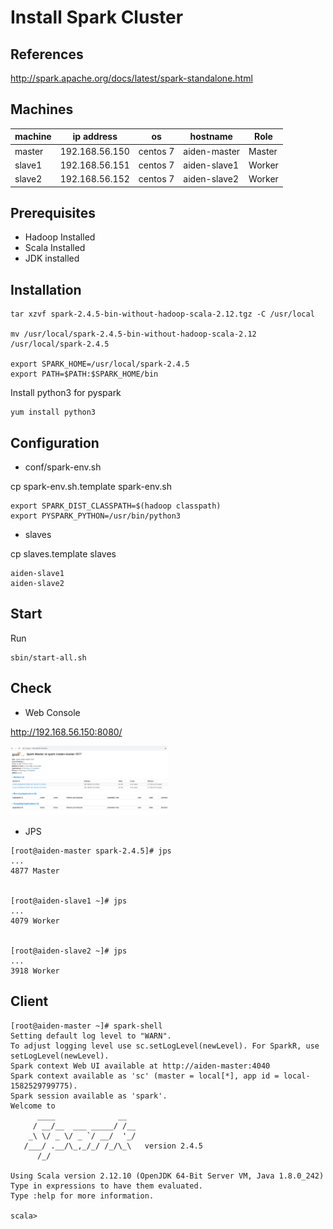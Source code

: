 # Install Spark Cluster

## References

http://spark.apache.org/docs/latest/spark-standalone.html


## Machines

machine | ip address | os | hostname | Role
-|-|-|-|-
master | 192.168.56.150 | centos 7 | aiden-master | Master
slave1 | 192.168.56.151 | centos 7 | aiden-slave1 | Worker
slave2 | 192.168.56.152 | centos 7 | aiden-slave2 | Worker

## Prerequisites

- Hadoop Installed
- Scala Installed
- JDK installed

## Installation

```
tar xzvf spark-2.4.5-bin-without-hadoop-scala-2.12.tgz -C /usr/local

mv /usr/local/spark-2.4.5-bin-without-hadoop-scala-2.12 /usr/local/spark-2.4.5

export SPARK_HOME=/usr/local/spark-2.4.5
export PATH=$PATH:$SPARK_HOME/bin
```

Install python3 for pyspark
```
yum install python3
```

## Configuration

- conf/spark-env.sh

cp spark-env.sh.template spark-env.sh

```
export SPARK_DIST_CLASSPATH=$(hadoop classpath)
export PYSPARK_PYTHON=/usr/bin/python3
```

- slaves

cp slaves.template slaves

```
aiden-slave1
aiden-slave2
```

## Start

Run
```
sbin/start-all.sh
```

## Check

- Web Console

http://192.168.56.150:8080/

<img src="../images/spark.PNG" width="50%">

- JPS
```
[root@aiden-master spark-2.4.5]# jps
...
4877 Master


[root@aiden-slave1 ~]# jps
...
4079 Worker


[root@aiden-slave2 ~]# jps
...
3918 Worker
```


## Client
```
[root@aiden-master ~]# spark-shell
Setting default log level to "WARN".
To adjust logging level use sc.setLogLevel(newLevel). For SparkR, use setLogLevel(newLevel).
Spark context Web UI available at http://aiden-master:4040
Spark context available as 'sc' (master = local[*], app id = local-1582529799775).
Spark session available as 'spark'.
Welcome to
      ____              __
     / __/__  ___ _____/ /__
    _\ \/ _ \/ _ `/ __/  '_/
   /___/ .__/\_,_/_/ /_/\_\   version 2.4.5
      /_/
         
Using Scala version 2.12.10 (OpenJDK 64-Bit Server VM, Java 1.8.0_242)
Type in expressions to have them evaluated.
Type :help for more information.

scala> 

```
